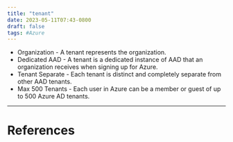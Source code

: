 ```yaml
---
title: "tenant"
date: 2023-05-11T07:43-0800
draft: false
tags: #Azure
---
```


- Organization - A tenant represents the organization. 
- Dedicated AAD - A tenant is a dedicated instance of AAD that an organization receives when signing up for Azure.
- Tenant Separate - Each tenant is distinct and completely separate from other AAD tenants.
- Max 500 Tenants - Each user in Azure can be a member or guest of up to 500 Azure AD tenants.

---
# References
